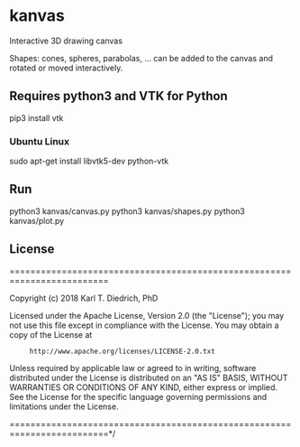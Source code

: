 # kanvas

Interactive 3D drawing canvas

Shapes: cones, spheres, parabolas, ...
can be added to the canvas and rotated or moved interactively.

## Requires python3 and VTK for Python

pip3 install vtk

### Ubuntu Linux

sudo apt-get install libvtk5-dev python-vtk

## Run

python3 kanvas/canvas.py
python3 kanvas/shapes.py
python3 kanvas/plot.py

## License

=========================================================================

  Copyright (c) 2018  Karl T. Diedrich, PhD

  Licensed under the Apache License, Version 2.0 (the "License");
  you may not use this file except in compliance with the License.
  You may obtain a copy of the License at

         http://www.apache.org/licenses/LICENSE-2.0.txt

  Unless required by applicable law or agreed to in writing, software
  distributed under the License is distributed on an "AS IS" BASIS,
  WITHOUT WARRANTIES OR CONDITIONS OF ANY KIND, either express or implied.
  See the License for the specific language governing permissions and
  limitations under the License.

=========================================================================*/
